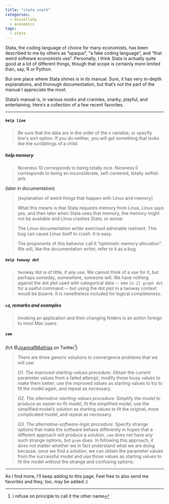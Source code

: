 ```yaml
---
title: "stata snark"
categories: 
  - miscellany
  - economics
tags:
  - stata
---
```

Stata, the coding language of choice for many economists, has been described to me by others as “opaque”, “a fake coding language”, and “that weird software economists use”. Personally, I think Stata is actually quite good at a lot of different things, though that scope is certainly more limited than, say, R or Python.

But one place where Stata shines is in its manual. Sure, it has very in-depth explanations, and thorough documentation, but that’s not the part of the manual I appreciate the most. 

Stata’s manual is, in various nooks and crannies, snarky, playful, and entertaining. Here’s a collection of a few recent favorites.

---

##### `help line` 

> Be sure that the data are in the order of the x variable, or specify line's sort option.  If you do neither, you will get something that looks like the scribblings of a child.

##### help memory

> Niceness 10 corresponds to being totally nice.  Niceness 0 corresponds to being an inconsiderate, self-centered, totally selfish jerk.

(later in documentation)

> [explanation of weird things that happen with Linux and memory]
>
> What this means is that Stata requests memory from Linux, Linux says yes, and then later when Stata uses that memory, the memory might not be available and Linux crashes Stata, or worse.
>
> The Linux documentation writer exercised admirable restraint. This bug can cause Linux itself to crash. It is easy. 
>
> The proponents of this behavior call it “optimistic memory allocation”. We will, like the documentation writer, refer to it as a bug.

##### `help twoway dot`

> twoway dot is of little, if any use.  We cannot think of a use for it, but perhaps someday, somewhere, someone will.  We have nothing against the dot plot used with categorical data -- see `[G-2] graph dot` for a useful command -- but using the dot plot in a twoway context would be bizarre.  It is nonetheless included for logical completeness.

##### `cd`, remarks and examples

> Invoking an application and then changing folders is an action foreign to most Mac users.

##### `sem` 

(h/t @[JoannaRMathias](https://x.com/JoannaRMathias/status/1424850114657480732?s=19) on Twitter[^1])

> There are three generic solutions to convergence problems that we will use:
>
> *G1. The improved-starting-values procedure:*
> Obtain the current parameter values from a failed attempt, modify those lousy values to make them better, use the improved values as starting values to try to fit the model again, and repeat as necessary.
>
> *G2. The alternative-starting-values procedure:*
> Simplify the model to produce an easier-to-fit model, fit the simplified model, use the simplified model’s solution as starting values to fit the original, more complicated model, and repeat as necessary.
>
> *G3. The alternative-software-logic procedure:*
> Specify strange options that make the software behave differently in hopes that a different approach will produce a solution. `sem` does not have any such strange options, but `gsem` does. In following this approach, it does not matter whether we in fact understand what we are doing because, once we find a solution, we can obtain the parameter values from the successful model and use those values as starting values to fit the model without the strange and confusing options.

---

As I find more, I’ll keep adding to this page. Feel free to also send me favorites and they, too, may be added :)

[^1]: i refuse on principle to call it the other name
